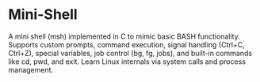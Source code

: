 # Mini-Shell
A mini shell (msh) implemented in C to mimic basic BASH functionality. Supports custom prompts, command execution, signal handling (Ctrl+C, Ctrl+Z), special variables, job control (bg, fg, jobs), and built-in commands like cd, pwd, and exit. Learn Linux internals via system calls and process management.
